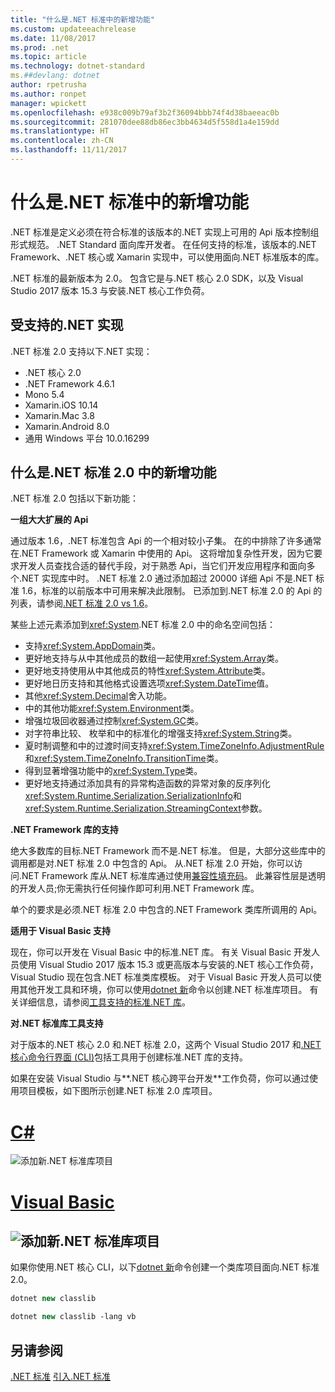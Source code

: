 ```yaml
---
title: "什么是.NET 标准中的新增功能"
ms.custom: updateeachrelease
ms.date: 11/08/2017
ms.prod: .net
ms.topic: article
ms.technology: dotnet-standard
ms.##devlang: dotnet
author: rpetrusha
ms.author: ronpet
manager: wpickett
ms.openlocfilehash: e938c009b79af3b2f36094bbb74f4d38baeeac0b
ms.sourcegitcommit: 281070dee88db86ec3bb4634d5f558d1a4e159dd
ms.translationtype: HT
ms.contentlocale: zh-CN
ms.lasthandoff: 11/11/2017
---
```

# <a name="whats-new-in-the-net-standard"></a>什么是.NET 标准中的新增功能

.NET 标准是定义必须在符合标准的该版本的.NET 实现上可用的 Api 版本控制组形式规范。 .NET Standard 面向库开发者。 在任何支持的标准，该版本的.NET Framework、.NET 核心或 Xamarin 实现中，可以使用面向.NET 标准版本的库。

.NET 标准的最新版本为 2.0。 包含它是与.NET 核心 2.0 SDK，以及 Visual Studio 2017 版本 15.3 与安装.NET 核心工作负荷。

## <a name="supported-net-implementations"></a>受支持的.NET 实现

.NET 标准 2.0 支持以下.NET 实现：

- .NET 核心 2.0
- .NET Framework 4.6.1
- Mono 5.4
- Xamarin.iOS 10.14
- Xamarin.Mac 3.8
- Xamarin.Android 8.0
- 通用 Windows 平台 10.0.16299

## <a name="whats-new-in-the-net-standard-20"></a>什么是.NET 标准 2.0 中的新增功能
 
.NET 标准 2.0 包括以下新功能：

**一组大大扩展的 Api**

通过版本 1.6，.NET 标准包含 Api 的一个相对较小子集。 在的中排除了许多通常在.NET Framework 或 Xamarin 中使用的 Api。 这将增加复杂性开发，因为它要求开发人员查找合适的替代手段，对于熟悉 Api，当它们开发应用程序和面向多个.NET 实现库中时。 .NET 标准 2.0 通过添加超过 20000 详细 Api 不是.NET 标准 1.6，标准的以前版本中可用来解决此限制。 已添加到.NET 标准 2.0 的 Api 的列表，请参阅[.NET 标准 2.0 vs 1.6](https://raw.githubusercontent.com/dotnet/standard/master/docs/versions/netstandard2.0_diff.md)。 

某些上述元素添加到<xref:System>.NET 标准 2.0 中的命名空间包括：

- 支持<xref:System.AppDomain>类。
- 更好地支持与从中其他成员的数组一起使用<xref:System.Array>类。
- 更好地支持使用从中其他成员的特性<xref:System.Attribute>类。
- 更好地日历支持和其他格式设置选项<xref:System.DateTime>值。
- 其他<xref:System.Decimal>舍入功能。
- 中的其他功能<xref:System.Environment>类。
- 增强垃圾回收器通过控制<xref:System.GC>类。
- 对字符串比较、 枚举和中的标准化的增强支持<xref:System.String>类。
- 夏时制调整和中的过渡时间支持<xref:System.TimeZoneInfo.AdjustmentRule>和<xref:System.TimeZoneInfo.TransitionTime>类。
- 得到显著增强功能中的<xref:System.Type>类。
- 更好地支持通过添加具有的异常构造函数的异常对象的反序列化<xref:System.Runtime.Serialization.SerializationInfo>和<xref:System.Runtime.Serialization.StreamingContext>参数。

**.NET Framework 库的支持**

绝大多数库的目标.NET Framework 而不是.NET 标准。 但是，大部分这些库中的调用都是对.NET 标准 2.0 中包含的 Api。 从.NET 标准 2.0 开始，你可以访问.NET Framework 库从.NET 标准库通过使用[兼容性填充码](https://github.com/dotnet/standard/blob/master/docs/netstandard-20/README.md#assembly-unification)。 此兼容性层是透明的开发人员;你无需执行任何操作即可利用.NET Framework 库。

单个的要求是必须.NET 标准 2.0 中包含的.NET Framework 类库所调用的 Api。

**适用于 Visual Basic 支持**

现在，你可以开发在 Visual Basic 中的标准.NET 库。 有关 Visual Basic 开发人员使用 Visual Studio 2017 版本 15.3 或更高版本与安装的.NET 核心工作负荷，Visual Studio 现在包含.NET 标准类库模板。 对于 Visual Basic 开发人员可以使用其他开发工具和环境，你可以使用[dotnet 新](../../core/tools/dotnet-new.md)命令以创建.NET 标准库项目。 有关详细信息，请参阅[工具支持的标准.NET 库](#tooling)。

<a name="tooling" />**对.NET 标准库工具支持**

对于版本的.NET 核心 2.0 和.NET 标准 2.0，这两个 Visual Studio 2017 和[.NET 核心命令行界面 (CLI)](../../core/tools/index.md)包括工具用于创建标准.NET 库的支持。 

如果在安装 Visual Studio 与**.NET 核心跨平台开发**工作负荷，你可以通过使用项目模板，如下图所示创建.NET 标准 2.0 库项目。 

# <a name="ctabcsharp"></a>[C#](#tab/csharp)
![添加新.NET 标准库项目](./media/std-project-cs.png)
# <a name="visual-basictabvisual-basic"></a>[Visual Basic](#tab/visual-basic)
<a name="add-new-net-standard-library-projectmediastd-project-vbpng"></a>![添加新.NET 标准库项目](./media/std-project-vb.png)
---

如果你使用.NET 核心 CLI，以下[dotnet 新](../../core/tools/dotnet-new.md)命令创建一个类库项目面向.NET 标准 2.0。

```csharp
dotnet new classlib
```
```vb
dotnet new classlib -lang vb
```
  
## <a name="see-also"></a>另请参阅
[.NET 标准](../net-standard.md)
[引入.NET 标准](https://blogs.msdn.microsoft.com/dotnet/2016/09/26/introducing-net-standard/)

